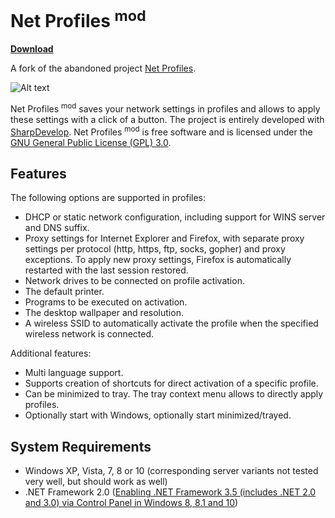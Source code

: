# Net Profiles <sup>mod</sup>

[**Download**](../../releases)

A fork of the abandoned project [Net Profiles](http://code.google.com/p/netprofiles/).

![Alt text](/../meta/Screenshot.png?raw=true "Screenshot")

Net Profiles <sup>mod</sup> saves your network settings in profiles and allows to apply these settings with a click of a button. The project is entirely developed with [SharpDevelop](http://www.icsharpcode.net/opensource/sd/). Net Profiles <sup>mod</sup> is free software and is licensed under the [GNU General Public License (GPL) 3.0](http://www.gnu.org/licenses/gpl-3.0).

## Features

The following options are supported in profiles:
 * DHCP or static network configuration, including support for WINS server and DNS suffix.
 * Proxy settings for Internet Explorer and Firefox, with separate proxy settings per protocol (http, https, ftp, socks, gopher) and proxy exceptions. To apply new proxy settings, Firefox is automatically restarted with the last session restored.
 * Network drives to be connected on profile activation.
 * The default printer.
 * Programs to be executed on activation.
 * The desktop wallpaper and resolution.
 * A wireless SSID to automatically activate the profile when the specified wireless network is connected.

Additional features:
 * Multi language support.
 * Supports creation of shortcuts for direct activation of a specific profile.
 * Can be minimized to tray. The tray context menu allows to directly apply profiles.
 * Optionally start with Windows, optionally start minimized/trayed.

## System Requirements

 * Windows XP, Vista, 7, 8 or 10 (corresponding server variants not tested very well, but should work as well)
 * .NET Framework 2.0 ([Enabling .NET Framework 3.5 (includes .NET 2.0 and 3.0) via Control Panel in Windows 8, 8.1 and 10](https://msdn.microsoft.com/en-us/library/hh506443(v=vs.110).aspx#Anchor_1))

